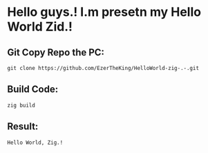 # Hello guys.! l.m presetn my Hello World Zid.!

## Git Copy Repo the PC:
```
git clone https://github.com/EzerTheKing/HelloWorld-zig-.-.git
```

## Build Code:
```
zig build
```
## Result:
```
Hello World, Zig.!
```
